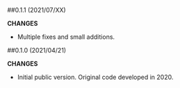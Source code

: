 ##0.1.1 (2021/07/XX)

**CHANGES**

 - Multiple fixes and small additions.


##0.1.0 (2021/04/21)

**CHANGES**

 - Initial public version. Original code developed in 2020.
